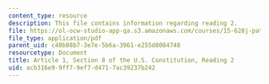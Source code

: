 ```yaml
---
content_type: resource
description: This file contains information regarding reading 2.
file: https://ol-ocw-studio-app-qa.s3.amazonaws.com/courses/15-628j-patents-copyrights-and-the-law-of-intellectual-property-spring-2013/acb316e99ff79ef7d4717ac39237b242_MIT15_628JS13_read02.pdf
file_type: application/pdf
parent_uid: c40b08b7-3e7e-5b6a-3961-e255d8084748
resourcetype: Document
title: Article 1, Section 8 of the U.S. Constitution, Reading 2
uid: acb316e9-9ff7-9ef7-d471-7ac39237b242
---
```

